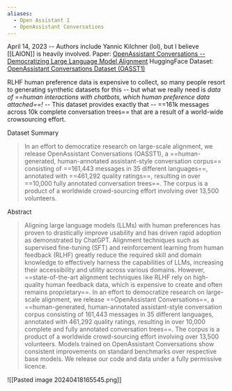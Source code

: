 ```yaml
---
aliases:
  - Open Assistant 1
  - OpenAssistant Conversations
---
```


April 14, 2023 -- Authors include Yannic Kilchner (lol), but I believe [[LAION]] is heavily involved.
Paper: [OpenAssistant Conversations -- Democratizing Large Language Model Alignment](https://arxiv.org/abs/2304.07327)
HuggingFace Dataset: [OpenAssistant Conversations Dataset (OASST1)](https://huggingface.co/datasets/OpenAssistant/oasst1)

RLHF human preference data is expensive to collect, so many people resort to generating synthetic datasets for this -- but what we really need is *data of ==human interactions with chatbots, which human preference data attached==!* -- This dataset provides exactly that -- ==161k messages across 10k complete conversation trees== that are a result of a world-wide crowsourcing effort.

Dataset Summary
> In an effort to democratize research on large-scale alignment, we release OpenAssistant Conversations (OASST1), a ==human-generated, human-annotated assistant-style conversation corpus== consisting of ==161,443 messages in 35 different languages==, annotated with ==461,292 quality ratings==, resulting in over ==10,000 fully annotated conversation trees==. The corpus is a product of a worldwide crowd-sourcing effort involving over 13,500 volunteers.

Abstract
> Aligning large language models (LLMs) with human preferences has proven to drastically improve usability and has driven rapid adoption as demonstrated by ChatGPT. Alignment techniques such as supervised fine-tuning (SFT) and reinforcement learning from human feedback (RLHF) greatly reduce the required skill and domain knowledge to effectively harness the capabilities of LLMs, increasing their accessibility and utility across various domains. However, ==state-of-the-art alignment techniques like RLHF rely on high-quality human feedback data, which is expensive to create and often remains proprietary==. In an effort to democratize research on large-scale alignment, we release ==OpenAssistant Conversations==, a ==human-generated, human-annotated assistant-style conversation corpus consisting of 161,443 messages in 35 different languages, annotated with 461,292 quality ratings, resulting in over 10,000 complete and fully annotated conversation trees==. The corpus is a product of a worldwide crowd-sourcing effort involving over 13,500 volunteers. Models trained on OpenAssistant Conversations show consistent improvements on standard benchmarks over respective base models. We release our code and data under a fully permissive licence.


![[Pasted image 20240418165545.png]]